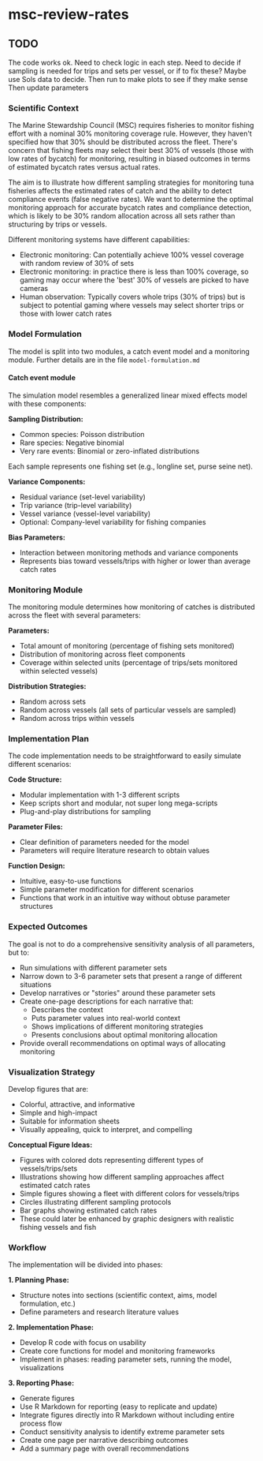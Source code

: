 # msc-review-rates

## TODO
The code works ok. 
Need to check logic in each step. 
Need to decide if sampling is needed for trips and sets per vessel, or if to fix these? Maybe use Sols data to decide. 
Then run to make plots to see if they make sense
Then update parameters

### Scientific Context

The Marine Stewardship Council (MSC) requires fisheries to monitor fishing effort with a nominal 30% monitoring coverage rule. However, they haven't specified how that 30% should be distributed across the fleet. There's concern that fishing fleets may select their best 30% of vessels (those with low rates of bycatch) for monitoring, resulting in biased outcomes in terms of estimated bycatch rates versus actual rates.

The aim is to illustrate how different sampling strategies for monitoring tuna fisheries affects the estimated rates of catch and the ability to detect compliance events (false negative rates). We want to determine the optimal monitoring approach for accurate bycatch rates and compliance detection, which is likely to be 30% random allocation across all sets rather than structuring by trips or vessels.

Different monitoring systems have different capabilities:
- Electronic monitoring: Can potentially achieve 100% vessel coverage with random review of 30% of sets
- Electronic monitoring: in practice there is less than 100% coverage, so gaming may occur where the 'best' 30% of vessels are picked to have cameras
- Human observation: Typically covers whole trips (30% of trips) but is subject to potential gaming where vessels may select shorter trips or those with lower catch rates

### Model Formulation

The model is split into two modules, a catch event model and a monitoring module. 
Further details are in the file `model-formulation.md`

#### Catch event module 

The simulation model resembles a generalized linear mixed effects model with these components:

**Sampling Distribution:**
- Common species: Poisson distribution
- Rare species: Negative binomial
- Very rare events: Binomial or zero-inflated distributions

Each sample represents one fishing set (e.g., longline set, purse seine net).

**Variance Components:**
- Residual variance (set-level variability)
- Trip variance (trip-level variability)
- Vessel variance (vessel-level variability)
- Optional: Company-level variability for fishing companies

**Bias Parameters:**
- Interaction between monitoring methods and variance components
- Represents bias toward vessels/trips with higher or lower than average catch rates

### Monitoring Module

The monitoring module determines how monitoring of catches is distributed across the fleet with several parameters:

**Parameters:**
- Total amount of monitoring (percentage of fishing sets monitored)
- Distribution of monitoring across fleet components
- Coverage within selected units (percentage of trips/sets monitored within selected vessels)

**Distribution Strategies:**
- Random across sets
- Random across vessels (all sets of particular vessels are sampled)
- Random across trips within vessels

### Implementation Plan

The code implementation needs to be straightforward to easily simulate different scenarios:

**Code Structure:**
- Modular implementation with 1-3 different scripts
- Keep scripts short and modular, not super long mega-scripts
- Plug-and-play distributions for sampling

**Parameter Files:**
- Clear definition of parameters needed for the model
- Parameters will require literature research to obtain values

**Function Design:**
- Intuitive, easy-to-use functions
- Simple parameter modification for different scenarios
- Functions that work in an intuitive way without obtuse parameter structures

### Expected Outcomes

The goal is not to do a comprehensive sensitivity analysis of all parameters, but to:
- Run simulations with different parameter sets
- Narrow down to 3-6 parameter sets that present a range of different situations
- Develop narratives or "stories" around these parameter sets
- Create one-page descriptions for each narrative that:
  - Describes the context
  - Puts parameter values into real-world context
  - Shows implications of different monitoring strategies
  - Presents conclusions about optimal monitoring allocation
- Provide overall recommendations on optimal ways of allocating monitoring

### Visualization Strategy

Develop figures that are:
- Colorful, attractive, and informative
- Simple and high-impact
- Suitable for information sheets
- Visually appealing, quick to interpret, and compelling

**Conceptual Figure Ideas:**
- Figures with colored dots representing different types of vessels/trips/sets
- Illustrations showing how different sampling approaches affect estimated catch rates
- Simple figures showing a fleet with different colors for vessels/trips
- Circles illustrating different sampling protocols
- Bar graphs showing estimated catch rates
- These could later be enhanced by graphic designers with realistic fishing vessels and fish

### Workflow

The implementation will be divided into phases:

**1. Planning Phase:**
- Structure notes into sections (scientific context, aims, model formulation, etc.)
- Define parameters and research literature values

**2. Implementation Phase:**
- Develop R code with focus on usability
- Create core functions for model and monitoring frameworks
- Implement in phases: reading parameter sets, running the model, visualizations

**3. Reporting Phase:**
- Generate figures
- Use R Markdown for reporting (easy to replicate and update)
- Integrate figures directly into R Markdown without including entire process flow
- Conduct sensitivity analysis to identify extreme parameter sets
- Create one page per narrative describing outcomes
- Add a summary page with overall recommendations